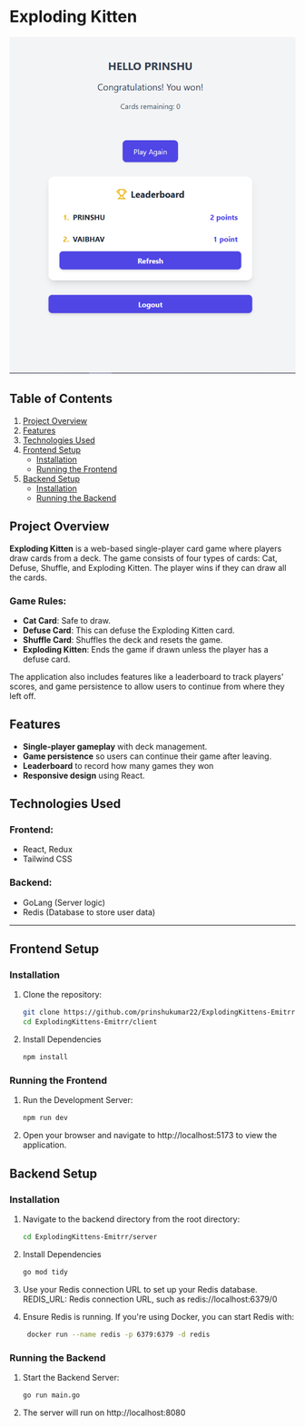 # Exploding Kitten
![Exploding Kitten Game](./client/src/assets/kitten_photo.png)

## Table of Contents
1. [Project Overview](#project-overview)
2. [Features](#features)
3. [Technologies Used](#technologies-used)
4. [Frontend Setup](#frontend-setup)
   - [Installation](#installation)
   - [Running the Frontend](#running-the-frontend)
5. [Backend Setup](#backend-setup)
   - [Installation](#backend-installation)
   - [Running the Backend](#running-the-backend)


## Project Overview

**Exploding Kitten** is a web-based single-player card game where players draw cards from a deck. The game consists of four types of cards: Cat, Defuse, Shuffle, and Exploding Kitten. The player wins if they can draw all the cards.

### Game Rules:
- **Cat Card**: Safe to draw.
- **Defuse Card**: This can defuse the Exploding Kitten card.
- **Shuffle Card**: Shuffles the deck and resets the game.
- **Exploding Kitten**: Ends the game if drawn unless the player has a defuse card.

The application also includes features like a leaderboard to track players' scores, and game persistence to allow users to continue from where they left off.

## Features

- **Single-player gameplay** with deck management.
- **Game persistence** so users can continue their game after leaving.
- **Leaderboard** to record how many games they won
- **Responsive design** using React.

## Technologies Used

### Frontend:
- React, Redux
- Tailwind CSS

### Backend:
- GoLang (Server logic)
- Redis (Database to store user data)

---

## Frontend Setup

### Installation

1. Clone the repository:
   ```bash
   git clone https://github.com/prinshukumar22/ExplodingKittens-Emitrr.git
   cd ExplodingKittens-Emitrr/client

2. Install Dependencies
    ```bash
    npm install

### Running the Frontend
1. Run the Development Server:
    ```bash
    npm run dev

2. Open your browser and navigate to http://localhost:5173 to view the application.

## Backend Setup

### Installation

1. Navigate to the backend directory from the root directory:
   ```bash
   cd ExplodingKittens-Emitrr/server

2. Install Dependencies
    ```bash
    go mod tidy

3. Use your Redis connection URL to set up your Redis database.
   REDIS_URL: Redis connection URL, such as redis://localhost:6379/0

5. Ensure Redis is running. If you're using Docker, you can start Redis with:
   ```bash
    docker run --name redis -p 6379:6379 -d redis

### Running the Backend
1. Start the Backend Server:
    ```bash
    go run main.go

2. The server will run on http://localhost:8080

